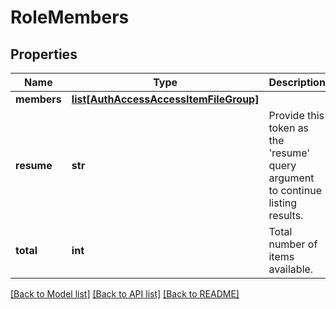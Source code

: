 # RoleMembers

## Properties
Name | Type | Description | Notes
------------ | ------------- | ------------- | -------------
**members** | [**list[AuthAccessAccessItemFileGroup]**](AuthAccessAccessItemFileGroup.md) |  | [optional] 
**resume** | **str** | Provide this token as the &#39;resume&#39; query argument to continue listing results. | [optional] 
**total** | **int** | Total number of items available. | [optional] 

[[Back to Model list]](../README.md#documentation-for-models) [[Back to API list]](../README.md#documentation-for-api-endpoints) [[Back to README]](../README.md)


